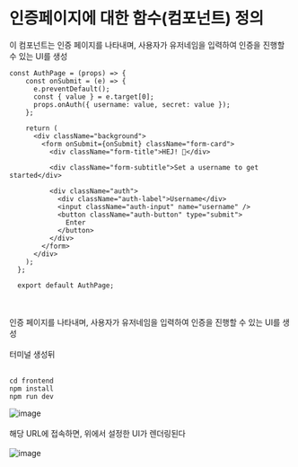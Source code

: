 # 인증페이지에 대한 함수(컴포넌트) 정의
이 컴포넌트는 인증 페이지를 나타내며, 사용자가 유저네임을 입력하여 인증을 진행할 수 있는 UI를 생성
```
const AuthPage = (props) => {
    const onSubmit = (e) => {
      e.preventDefault();
      const { value } = e.target[0];
      props.onAuth({ username: value, secret: value });
    };
  
    return (
      <div className="background">
        <form onSubmit={onSubmit} className="form-card">
          <div className="form-title">HEJ! 👋</div>
  
          <div className="form-subtitle">Set a username to get started</div>
  
          <div className="auth">
            <div className="auth-label">Username</div>
            <input className="auth-input" name="username" />
            <button className="auth-button" type="submit">
              Enter
            </button>
          </div>
        </form>
      </div>
    );
  };
  
  export default AuthPage;
  ```
<br><br>
인증 페이지를 나타내며, 사용자가 유저네임을 입력하여 인증을 진행할 수 있는 UI를 생성
<br><br>
터미널 생성뒤
<br><br>
```
cd frontend
npm install
npm run dev
```
![image](https://github.com/domino0628/Fuallstack-Chat/assets/59598751/cdbd3c57-f84c-42e5-8217-7bf1648c0442)
<br><br>
해당 URL에 접속하면, 위에서 설정한 UI가 렌더링된다
<br><br>
![image](https://github.com/domino0628/Fuallstack-Chat/assets/59598751/0c5b7ab6-c323-4ff4-8f7b-386ed4a8635b)


